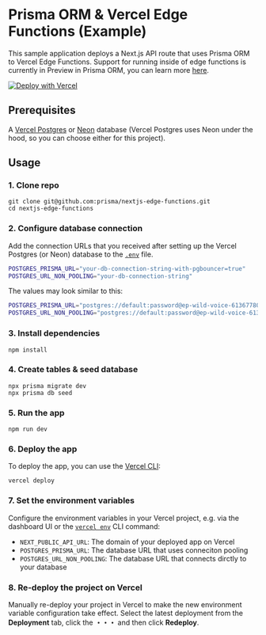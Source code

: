 # Prisma ORM & Vercel Edge Functions (Example)

This sample application deploys a Next.js API route that uses Prisma ORM to Vercel Edge Functions. Support for running inside of edge functions is currently in Preview in Prisma ORM, you can learn more [here]().

[![Deploy with Vercel](https://vercel.com/button)](https://vercel.com/new/clone?repository-url=https%3A%2F%2Fgithub.com%2Fprisma%2Fnextjs-edge-functions)

## Prerequisites

A [Vercel Postgres](https://vercel.com/docs/storage/vercel-postgres) or [Neon](https://neon.tech/) database (Vercel Postgres uses Neon under the hood, so you can choose either for this project).


## Usage

### 1. Clone repo

```
git clone git@github.com:prisma/nextjs-edge-functions.git
cd nextjs-edge-functions
```

### 2. Configure database connection

Add the connection URLs that you received after setting up the Vercel Postgres (or Neon) database to the [`.env`](./.env) file. 
```bash
POSTGRES_PRISMA_URL="your-db-connection-string-with-pgbouncer=true"
POSTGRES_URL_NON_POOLING="your-db-connection-string"
```

The values may look similar to this:

```bash
POSTGRES_PRISMA_URL="postgres://default:password@ep-wild-voice-61367780-pooler.us-east-1.postgres.vercel-storage.com:5432/verceldb?pgbouncer=true&connect_timeout=15"
POSTGRES_URL_NON_POOLING="postgres://default:password@ep-wild-voice-61367780.us-east-1.postgres.vercel-storage.com:5432/verceldb"
```

### 3. Install dependencies

```
npm install
```

### 4. Create tables & seed database

```
npx prisma migrate dev
npx prisma db seed
```

### 5. Run the app

```
npm run dev
```

### 6. Deploy the app

To deploy the app, you can use the [Vercel CLI](https://vercel.com/docs/cli):

```
vercel deploy
```

### 7. Set the environment variables

Configure the environment variables in your Vercel project, e.g. via the dashboard UI or the [`vercel env`](https://vercel.com/docs/cli/env) CLI command:

- `NEXT_PUBLIC_API_URL`: The domain of your deployed app on Vercel
- `POSTGRES_PRISMA_URL`: The database URL that uses conneciton pooling
- `POSTGRES_URL_NON_POOLING`: The database URL that connects dirctly to your database

### 8. Re-deploy the project on Vercel

Manually re-deploy your project in Vercel to make the new environment variable configuration take effect. Select the latest deployment from the **Deployment** tab, click the **・・・** and then click **Redeploy**.